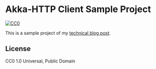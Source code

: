 Akka-HTTP Client Sample Project
===============================

[![CC0](http://img.shields.io/badge/license-CC0-blue.svg?style=flat)](LICENSE)

This is a sample project of my [technical blog post](https://qiita.com/ryochin/items/7c86b91688278862b822).

License
-------

CC0 1.0 Universal, Public Domain
